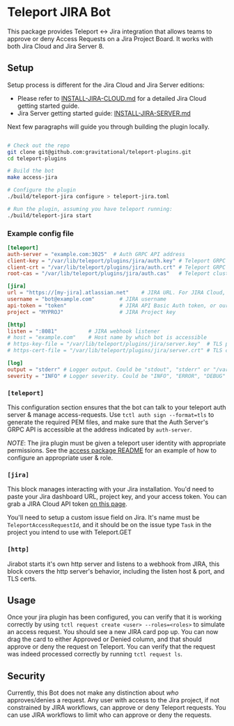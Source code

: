 # Teleport JIRA Bot

This package provides Teleport <-> Jira integration that allows teams to approve or deny Access Requests on a Jira Project Board.
It works with both Jira Cloud and Jira Server 8.

## Setup

Setup process is different for the Jira Cloud and Jira Server editions:

- Please refer to [INSTALL-JIRA-CLOUD.md](./INSTALL-JIRA-CLOUD.md) for a detailed Jira Cloud getting started guide.
- Jira Server getting started guide: [INSTALL-JIRA-SERVER.md](./INSTALL-JIRA-SERVER.md)

Next few paragraphs will guide you through building the plugin locally.

```bash

# Check out the repo
git clone git@github.com:gravitational/teleport-plugins.git
cd teleport-plugins

# Build the bot
make access-jira

# Configure the plugin
./build/teleport-jira configure > teleport-jira.toml

# Run the plugin, assuming you have teleport running:
./build/teleport-jira start
```

### Example config file

```toml
[teleport]
auth-server = "example.com:3025"  # Auth GRPC API address
client-key = "/var/lib/teleport/plugins/jira/auth.key" # Teleport GRPC client secret key
client-crt = "/var/lib/teleport/plugins/jira/auth.crt" # Teleport GRPC client certificate
root-cas = "/var/lib/teleport/plugins/jira/auth.cas"   # Teleport cluster CA certs

[jira]
url = "https://[my-jira].atlassian.net"    # JIRA URL. For JIRA Cloud, https://[my-jira].atlassian.net
username = "bot@example.com"        # JIRA username
api-token = "token"                 # JIRA API Basic Auth token, or our password in case you're using Jira Server.
project = "MYPROJ"                  # JIRA Project key

[http]
listen = ":8081"          # JIRA webhook listener
# host = "example.com"    # Host name by which bot is accessible
# https-key-file = "/var/lib/teleport/plugins/jira/server.key"  # TLS private key
# https-cert-file = "/var/lib/teleport/plugins/jira/server.crt" # TLS certificate

[log]
output = "stderr" # Logger output. Could be "stdout", "stderr" or "/var/lib/teleport/jira.log"
severity = "INFO" # Logger severity. Could be "INFO", "ERROR", "DEBUG" or "WARN".
```

### `[teleport]`

This configuration section ensures that the bot can talk to your teleport
auth server & manage access-requests.  Use `tctl auth sign --format=tls`
to generate the required PEM files, and make sure that the Auth Server's
GRPC API is accessible at the address indicated by `auth-server`.

*NOTE*: The jira plugin must be given a teleport user identity with
appropriate permissions.  See the [access package README](../README.md#authentication)
for an example of how to configure an appropriate user & role.

### `[jira]`

This block manages interacting with your Jira installation. You'd need to paste your Jira dashboard URL, project key, and your access token.
You can grab a JIRA Cloud API token [on this page](https://id.atlassian.com/manage/api-tokens).

You'll need to setup a custom issue field on Jira. It's name must be `TeleportAccessRequestId`, and it should be on the issue type `Task` in the project you intend to use with Teleport.GET

### `[http]`

Jirabot starts it's own http server and listens to a webhook from JIRA, this block covers the http server's behavior, including the listen host & port, and TLS certs.

## Usage

Once your jira plugin has been configured, you can verify that it is working
correctly by using `tctl request create <user> --roles=<roles>` to simulate
an access request. You should see a new JIRA card pop up. You can now drag the card to either Approved or Denied column, and that should approve or deny the request on Teleport. You can verify that the request was indeed processed correctly by running `tctl request ls`.


## Security

Currently, this Bot does not make any distinction about *who* approves/denies
a request. Any user with access to the Jira project, if not constrained by JIRA workflows, can approve or deny Teleport requests. You can use JIRA workflows to limit who can approve or deny the requests.
